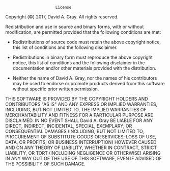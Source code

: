 ﻿                          License

Copyright (&copy;) 2017, David A. Gray.
All rights reserved.

Redistribution and use in source and binary forms, with
or without modification, are permitted provided that the
following conditions are met:

*   Redistributions of source code must retain the above
    copyright notice, this list of conditions and the
    following disclaimer.

*   Redistributions in binary form must reproduce the
    above copyright notice, this list of conditions and
    the following disclaimer in the documentation and/or
    other materials provided with the distribution.

*   Neither the name of David A. Gray, nor the names of
    his contributors may be used to endorse or promote
    products derived from this software without specific
    prior written permission.

THIS SOFTWARE IS PROVIDED BY THE COPYRIGHT HOLDERS AND
CONTRIBUTORS "AS IS" AND ANY EXPRESS OR IMPLIED
WARRANTIES, INCLUDING, BUT NOT LIMITED TO, THE IMPLIED
WARRANTIES OF MERCHANTABILITY AND FITNESS FOR A
PARTICULAR PURPOSE ARE DISCLAIMED. IN NO EVENT SHALL
David A. Gray BE LIABLE FOR ANY DIRECT, INDIRECT,
INCIDENTAL, SPECIAL, EXEMPLARY, OR CONSEQUENTIAL DAMAGES
(INCLUDING, BUT NOT LIMITED TO, PROCUREMENT OF
SUBSTITUTE GOODS OR SERVICES; LOSS OF USE, DATA, OR
PROFITS; OR BUSINESS INTERRUPTION) HOWEVER CAUSED AND ON
ANY THEORY OF LIABILITY, WHETHER IN CONTRACT, STRICT
LIABILITY, OR TORT (INCLUDING NEGLIGENCE OR OTHERWISE)
ARISING IN ANY WAY OUT OF THE USE OF THIS SOFTWARE, EVEN
IF ADVISED OF THE POSSIBILITY OF SUCH DAMAGE.
